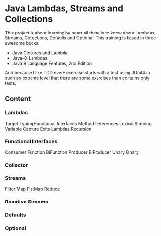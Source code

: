 # Java Lambdas, Streams and Collections

This project is about learning by heart all there is to know about Lambdas, Streams, Collections, Defaults and Optional. This training is based in three awesome books: 

- Java Closures and Lambda
- Java-8-Lambdas
- Java 9 Language Features, 2nd Edition

And because I like TDD every exercise starts with a test using JUnit4 in such an extreme level that there are some exercises than contains only tests.

## Content

### Lambdas

Target Typing
Functional Interfaces
Method References
Lexical Scoping
Variable Capture
Exits
Lambdas Recursion

### Functional Interfaces

Consumer
Function
BiFunction
Producer
BiProducer
Unary
Binary

### Collector

### Streams

Filter
Map
FlatMap
Reduce

### Reactive Streams

### Defaults

### Optional
